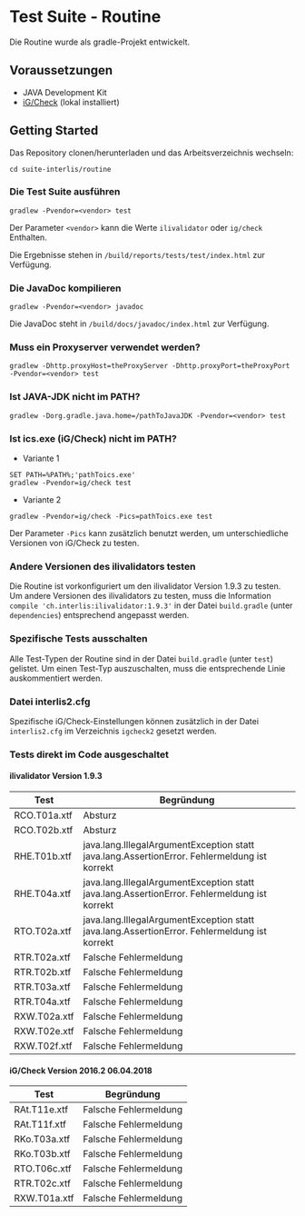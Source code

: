 # Test Suite - Routine
Die Routine wurde als gradle-Projekt entwickelt.

## Voraussetzungen
- JAVA Development Kit
- [iG/Check](https://www.interlis.ch/downloads/igcheck) (lokal installiert)

## Getting Started
Das Repository clonen/herunterladen und das Arbeitsverzeichnis wechseln:

```
cd suite-interlis/routine
```

### Die Test Suite ausführen
```
gradlew -Pvendor=<vendor> test
```
Der Parameter ``<vendor>`` kann die Werte ``ilivalidator`` oder ``ig/check`` Enthalten.

Die Ergebnisse stehen in ``/build/reports/tests/test/index.html`` zur Verfügung.

### Die JavaDoc kompilieren
```
gradlew -Pvendor=<vendor> javadoc
```
Die JavaDoc steht in ``/build/docs/javadoc/index.html`` zur Verfügung.

### Muss ein Proxyserver verwendet werden?
```
gradlew -Dhttp.proxyHost=theProxyServer -Dhttp.proxyPort=theProxyPort -Pvendor=<vendor> test
```
### Ist JAVA-JDK nicht im PATH?
```
gradlew -Dorg.gradle.java.home=/pathToJavaJDK -Pvendor=<vendor> test
```
### Ist ics.exe (iG/Check) nicht im PATH?
- Variante 1
```
SET PATH=%PATH%;'pathToics.exe'
gradlew -Pvendor=ig/check test
```
- Variante 2
```
gradlew -Pvendor=ig/check -Pics=pathToics.exe test
```
Der Parameter ``-Pics`` kann zusätzlich benutzt werden, um unterschiedliche Versionen von iG/Check zu testen.

### Andere Versionen des ilivalidators testen
Die Routine ist vorkonfiguriert um den ilivalidator Version 1.9.3 zu testen.
Um andere Versionen des ilivalidators zu testen, muss die Information ``compile 'ch.interlis:ilivalidator:1.9.3'`` in der Datei ``build.gradle`` (unter ``dependencies``) entsprechend angepasst werden.

### Spezifische Tests ausschalten
Alle Test-Typen der Routine sind in der Datei ``build.gradle`` (unter ``test``) gelistet. Um einen Test-Typ auszuschalten, muss die entsprechende Linie auskommentiert werden.

### Datei interlis2.cfg
Spezifische iG/Check-Einstellungen können zusätzlich in der Datei ``interlis2.cfg`` im Verzeichnis ``igcheck2`` gesetzt werden.

### Tests direkt im Code ausgeschaltet
#### ilivalidator Version 1.9.3
| Test | Begründung |
| --- | --- |
| RCO.T01a.xtf | Absturz |
| RCO.T02b.xtf | Absturz |
| RHE.T01b.xtf | java.lang.IllegalArgumentException statt java.lang.AssertionError. Fehlermeldung ist korrekt |
| RHE.T04a.xtf | java.lang.IllegalArgumentException statt java.lang.AssertionError. Fehlermeldung ist korrekt |
| RTO.T02a.xtf | java.lang.IllegalArgumentException statt java.lang.AssertionError. Fehlermeldung ist korrekt |
| RTR.T02a.xtf | Falsche Fehlermeldung |
| RTR.T02b.xtf | Falsche Fehlermeldung |
| RTR.T03a.xtf | Falsche Fehlermeldung |
| RTR.T04a.xtf | Falsche Fehlermeldung |
| RXW.T02a.xtf | Falsche Fehlermeldung |
| RXW.T02e.xtf | Falsche Fehlermeldung |
| RXW.T02f.xtf | Falsche Fehlermeldung |

#### iG/Check Version 2016.2 06.04.2018
| Test | Begründung |
| --- | --- |
| RAt.T11e.xtf | Falsche Fehlermeldung |
| RAt.T11f.xtf | Falsche Fehlermeldung |
| RKo.T03a.xtf | Falsche Fehlermeldung |
| RKo.T03b.xtf | Falsche Fehlermeldung |
| RTO.T06c.xtf | Falsche Fehlermeldung |
| RTR.T02c.xtf | Falsche Fehlermeldung |
| RXW.T01a.xtf | Falsche Fehlermeldung |


